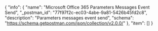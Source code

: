 {
  "info": {
    "name": "Microsoft Office 365 Parameters Messages Event Send",
    "_postman_id": "77f97f2c-ec03-4abe-9a81-5426b45fd2c8",
    "description": "Parameters messages event  send",
    "schema": "https://schema.getpostman.com/json/collection/v2.0.0/"
  },
  "item": []
}